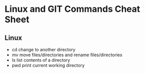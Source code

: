 # Linux and GIT Commands Cheat Sheet

## Linux

- cd change to another directory
- mv move files/directories and rename files/directories
- ls list contents of a directory
- pwd print current working directory
